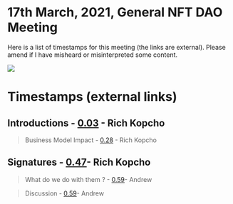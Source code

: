 # 17th March, 2021, General NFT DAO Meeting

Here is a list of timestamps for this meeting (the links are external). Please amend if I have misheard or misinterpreted some content.

[![](http://img.youtube.com/vi/C07r9dfUItY/0.jpg)](http://www.youtube.com/watch?v=C07r9dfUItY "17th March, 2021, General NFT DAO Meeting")

# Timestamps (external links)

## Introductions - [0.03](https://youtu.be/C07r9dfUItY?t=3) - Rich Kopcho

> Business Model Impact - [0.28](https://youtu.be/C07r9dfUItY?t=28) - Rich Kopcho
 
## Signatures - [0.47](https://youtu.be/C07r9dfUItY?t=47)- Rich Kopcho

> What do we do with them ? - [0.59](https://youtu.be/C07r9dfUItY?t=59)- Andrew

> Discussion - [0.59](https://youtu.be/C07r9dfUItY?t=78)- Andrew
